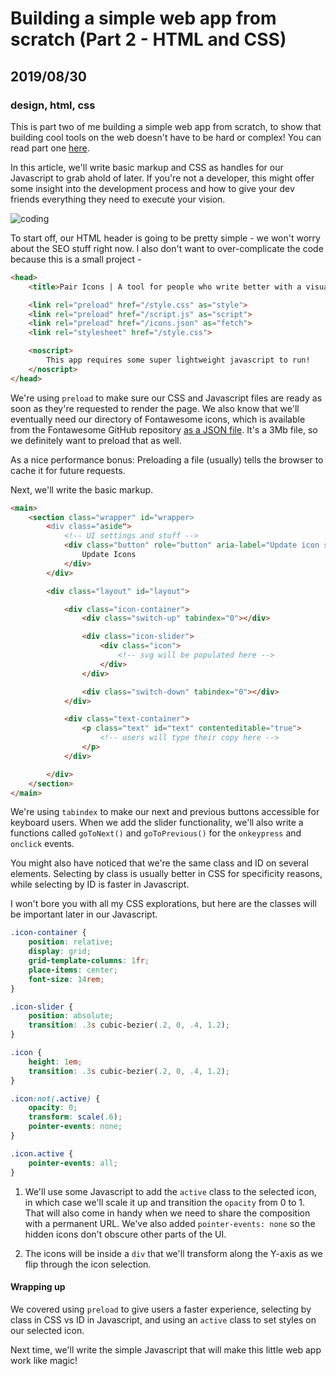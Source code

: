 # Building a simple web app from scratch (Part 2 - HTML and CSS)
## 2019/08/30
### design, html, css

This is part two of me building a simple web app from scratch, to show that building cool tools on the web doesn't have to be hard or complex! You can read part one [here](/blog/building-a-simple-web-app-from-scratch-part-1--wireframe-and-protoype).

In this article, we'll write basic markup and CSS as handles for our Javascript to grab ahold of later. If you're not a developer, this might offer some insight into the development process and how to give your dev friends everything they need to execute your vision.

![coding](/_images/blog/coding.gif)

To start off, our HTML header is going to be pretty simple - we won't worry about the SEO stuff right now. I also don't want to over-complicate the code because this is a small project - 

```html
<head>
    <title>Pair Icons | A tool for people who write better with a visual aid.</title>

    <link rel="preload" href="/style.css" as="style">
    <link rel="preload" href="/script.js" as="script">
    <link rel="preload" href="/icons.json" as="fetch">
    <link rel="stylesheet" href="/style.css">

    <noscript>
        This app requires some super lightweight javascript to run!
    </noscript>
</head>
```
We're using `preload` to make sure our CSS and Javascript files are ready as soon as they're requested to render the page.  We also know that we'll eventually need our directory of Fontawesome icons, which is available from the Fontawesome GitHub repository [as a JSON file](https://raw.githubusercontent.com/FortAwesome/Font-Awesome/master/metadata/icons.json). It's a 3Mb file, so we definitely want to preload that as well.

As a nice performance bonus: Preloading a file (usually) tells the browser to cache it for future requests.

Next, we'll write the basic markup.

```html
<main>
    <section class="wrapper" id="wrapper>
        <div class="aside">
            <!-- UI settings and stuff -->
            <div class="button" role="button" aria-label="Update icon selection based on your copy" onclick="updateIcons()">
                Update Icons
            </div>
        </div>

        <div class="layout" id="layout">

            <div class="icon-container">
                <div class="switch-up" tabindex="0"></div>

                <div class="icon-slider">
                    <div class="icon">
                        <!-- svg will be populated here -->
                    </div>
                </div>

                <div class="switch-down" tabindex="0"></div>
            </div>

            <div class="text-container">
                <p class="text" id="text" contenteditable="true">
                    <!-- users will type their copy here -->
                </p>
            </div>

        </div>
    </section>
</main>
```

We're using `tabindex` to make our next and previous buttons accessible for keyboard users. When we add the slider functionality, we'll also write a functions called `goToNext()` and `goToPrevious()` for the `onkeypress` and `onclick` events.

You might also have noticed that we're the same class and ID on several elements. Selecting by class is usually better in CSS for specificity reasons, while selecting by ID is faster in Javascript.

I won't bore you with all my CSS explorations, but here are the classes will be important later in our Javascript.

```css
.icon-container {
    position: relative;
    display: grid;
    grid-template-columns: 1fr;
    place-items: center;
    font-size: 14rem;
}

.icon-slider {
    position: absolute;
    transition: .3s cubic-bezier(.2, 0, .4, 1.2);
}

.icon {
    height: 1em;
    transition: .3s cubic-bezier(.2, 0, .4, 1.2);
}

.icon:not(.active) {
    opacity: 0;
    transform: scale(.6);
    pointer-events: none;
}

.icon.active {
    pointer-events: all;
}
```
1. We'll use some Javascript to add the `active` class to the selected icon, in which case we'll scale it up and transition the `opacity` from 0 to 1. That will also come in handy when we need to share the composition with a permanent URL. We've also added `pointer-events: none` so the hidden icons don't obscure other parts of the UI.

2. The icons will be inside a `div` that we'll transform along the Y-axis as we flip through the icon selection.

#### Wrapping up
We covered using `preload` to give users a faster experience, selecting by class in CSS vs ID in Javascript, and using an `active` class to set styles on our selected icon.

Next time, we'll write the simple Javascript that will make this little web app work like magic!